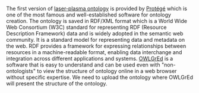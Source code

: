 The first version of [laser-plasma ontology](https://github.com/ComputationalRadiationPhysics/laser_plasma_ontology/blob/master/laser-plasma_ontology.rdf) is provided by [Protégé](https://protege.stanford.edu/)  which is one of the most famous and well-established software for ontology creation. The ontology is saved in RDF/XML format which is a World Wide Web Consortium (W3C) standard for representing RDF (Resource Description Framework) data and is widely adopted in the semantic web community. It is a standard model for representing data and metadata on the web. RDF provides a framework for expressing relationships between resources in a machine-readable format, enabling data interchange and integration across different applications and systems.
 [OWLGrEd](http://owlgred.lumii.lv/) is a software that is easy to understand and can be used even with "non-ontologists" to view the structure of ontology online in a web browser without specific expertise. We need to upload the ontology where OWLGrEd will present the structure of the ontology.
